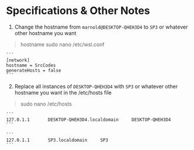 # Specifications & Other Notes

1. Change the hostname from `marnold@DESKTOP-QHEH3D4` to `SP3` or whatever other hostname you want
> hostname
> sudo nano /etc/wsl.conf

    ```
    [network]
    hostname = SrcCodes
    generateHosts = false
    ```



2. Replace all instances of `DESKTOP-QHEH3D4` with `SP3` or whatever other hostname you want in the /etc/hosts file
> sudo nano /etc/hosts

    ```
    127.0.1.1       DESKTOP-QHEH3D4.localdomain     DESKTOP-QHEH3D4
    ```

    ```
    127.0.1.1       SP3.localdomain     SP3
    ```
